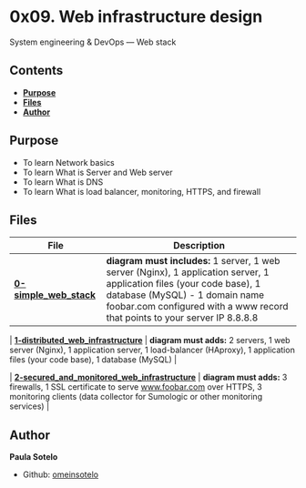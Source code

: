 # 0x09. Web infrastructure design
System engineering & DevOps ― Web stack
## Contents
- [**Purpose**]()
- [**Files**]()
- [**Author**]()

## Purpose
- To learn Network basics
- To learn What is Server and Web server
- To learn What is DNS
- To learn What is load balancer, monitoring, HTTPS, and firewall

## Files

| File | Description |
| ---- | ----------- |
| [**0-simple_web_stack**](https://github.com/omeinsotelo/holberton-system_engineering-devops/blob/master/0x09-web_infrastructure_design/0-simple_web_stack) | **diagram must includes:** 1 server, 1 web server (Nginx), 1 application server, 1 application files (your code base), 1 database (MySQL) - 1 domain name foobar.com configured with a www record that points to your server IP 8.8.8.8 |

| [**1-distributed_web_infrastructure**](https://github.com/omeinsotelo/holberton-system_engineering-devops/blob/master/0x09-web_infrastructure_design/1-distributed_web_infrastructure) | **diagram must adds:** 2 servers, 1 web server (Nginx), 1 application server, 1 load-balancer (HAproxy), 1 application files (your code base), 1 database (MySQL) |

| [**2-secured_and_monitored_web_infrastructure**](https://github.com/omeinsotelo/holberton-system_engineering-devops/blob/master/0x09-web_infrastructure_design/2-secured_and_monitored_web_infrastructure) | **diagram must adds:** 3 firewalls, 1 SSL certificate to serve www.foobar.com over HTTPS, 3 monitoring clients (data collector for Sumologic or other monitoring services) |


## Author

**Paula Sotelo**

- Github: [omeinsotelo]()
